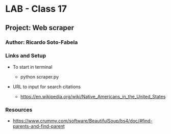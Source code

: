 # LAB - Class 17

## Project: Web scraper

### Author: Ricardo Soto-Fabela

### Links and Setup
* To start in terminal
  * python scraper.py

* URL to input for search citations
  *  https://en.wikipedia.org/wiki/Native_Americans_in_the_United_States

### Resources

* https://www.crummy.com/software/BeautifulSoup/bs4/doc/#find-parents-and-find-parent


